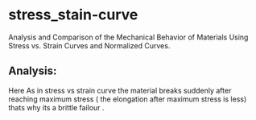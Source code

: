 # stress_stain-curve
Analysis and Comparison of the Mechanical Behavior of Materials Using Stress vs. Strain Curves and Normalized Curves.

##  Analysis:

Here As in stress vs strain curve the material breaks suddenly after reaching maximum stress ( the elongation after maximum stress is less) thats why its a brittle failour .
